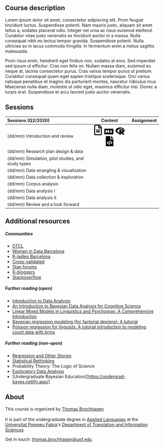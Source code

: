 ## Course description

Lorem ipsum dolor sit amet, consectetur adipiscing elit. Proin feugiat tincidunt luctus. Suspendisse potenti. Nam mauris justo, aliquam sit amet tellus a, sodales placerat odio. Integer vel urna ac risus euismod eleifend. Curabitur vitae justo venenatis ex tincidunt auctor in a massa. Nulla consequat nibh eu lectus tempor gravida. Suspendisse potenti. Nulla ultricies ex in lacus commodo fringilla. In fermentum enim a metus sagittis malesuada.

Proin risus enim, hendrerit eget finibus non, sodales at eros. Sed imperdiet sed ipsum ut efficitur. Cras non felis mi. Nullam massa diam, euismod eu neque at, lacinia consectetur purus. Cras varius tempor purus ut pretium. Curabitur consequat quam eget sapien tristique scelerisque. Orci varius natoque penatibus et magnis dis parturient montes, nascetur ridiculus mus. Maecenas nulla diam, molestie ut odio eget, maximus efficitur nisi. Donec a turpis erat. Suspendisse et arcu laoreet justo auctor venenatis.

## Sessions


  | Sessions (Q2/2020) | Content | Assignment
  | :--- | :---: | :---: |
  | (dd/mm) Introduction and review | &nbsp;&nbsp;<a href='./material/2022q3/session01.html' target='_blank'><img src="./fa/file-alt-regular.svg"  width="25"/></a>&nbsp;&nbsp;<a href='./material/2022q3/session01.Rmd' target='_blank'><img src="./fa/markdown-brands.svg" width="30"/></a>&nbsp;&nbsp;<a href='./material/2022q3/session01.R' target='_blank'><img src="./fa/r-project-brands.svg"  width="30"/></a>&nbsp;&nbsp;<a href='https://colab.research.google.com/drive/1MbcI7X9TTwotAmAg5UndeQrHURZ2WN9_?usp=sharing' target='_blank'><img src="./fa/file-code-solid.svg"  width="25"/></a> | |
  | (dd/mm) Research plan design & data | |
  | (dd/mm) Simulation, pilot studies, and study types |
  | (dd/mm) Data wrangling & visualization | |
  | (dd/mm) Data collection & exploration | |
  | (dd/mm) Corpus analysis | |
  | (dd/mm) Data analysis I | |
  | (dd/mm) Data analysis II | |
  | (dd/mm) Review and a look forward | |



## Additional resources

##### Communities
  * [DTCL](https://www.upf.edu/web/traduccio)
  * [Women in Data Barcelona](https://sites.google.com/isglobal.org/widsbarcelona)
  * [R-ladies Barcelona](https://www.meetup.com/rladies-barcelona/)
  * [Cross-validated](https://stats.stackexchange.com/)
  * [Stan forums](https://discourse.mc-stan.org/)
  * [R-bloggers](https://www.r-bloggers.com/)
  * [Stackoverflow](https://stackoverflow.com/)


##### Further reading (open)
  * [Introduction to Data Analysis](https://michael-franke.github.io/intro-data-analysis/index.html)
  * [An Introduction to Bayesian Data Analysis for Cognitive Science](https://vasishth.github.io/bayescogsci/book/)
  * [Linear Mixed Models in Linguistics and Psychology: A Comprehensive Introduction](https://vasishth.github.io/Freq_CogSci/)
  * [Bayesian regression modeling (for factorial designs): A tutorial](https://psyarxiv.com/cdxv3)
  * [Poisson regression for linguists: A tutorial introduction to modeling count data with brms](https://osf.io/93kaf/)

##### Further reading (non-open)

  * [Regression and Other Stories](https://avehtari.github.io/ROS-Examples/)
  * [Statistical Rethinking](https://xcelab.net/rm/statistical-rethinking/)
  * Probability Theory: The Logic of Science
  * [Exploratory Data Analysis](https://archive.org/details/exploratorydataa00tuke_0/page/n711/mode/2up)
  * [Undergraduate Bayesian Education][https://undergrad-bayes.netlify.app/]

## About
This course is organized by <a href='https://brochhagen.github.io' target='_blank'>Thomas Brochhagen</a> <br><br>
It is part of the undergraduate degree in <a href='https://www.upf.edu/web/graus/grau-llengues-aplicades' target='_blank'>Applied Languages</a> at the <a href='http://www.upf.edu' target='_blank'>Universitat Pompeu Fabra</a>'s <a href='https://www.upf.edu/web/traduccio' target='_blank'>Department of Translation and Information Sciences</a><br>

Get in touch: <a href="mailto:thomas.brochhagen@upf.edu">thomas.brochhagen@upf.edu</a>
